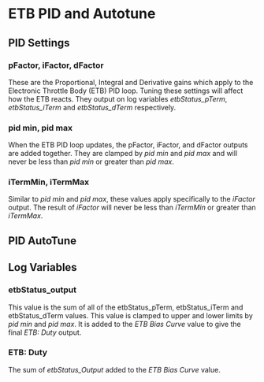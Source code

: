 # ETB PID and Autotune

## PID Settings

### pFactor, iFactor, dFactor

These are the Proportional, Integral and Derivative gains which apply to the Electronic Throttle Body (ETB) PID loop. Tuning these settings will affect how the ETB reacts. They output on log variables _etbStatus_pTerm_, _etbStatus_iTerm_ and _etbStatus_dTerm_ respectively.

### pid min, pid max

When the ETB PID loop updates, the pFactor, iFactor, and dFactor outputs are added together. They are clamped by _pid min_ and _pid max_ and will never be less than _pid min_ or greater than _pid max_.

### iTermMin, iTermMax

Similar to _pid min_ and _pid max_, these values apply specifically to the _iFactor_ output. The result of _iFactor_ will never be less than _iTermMin_ or greater than _iTermMax_.

## PID AutoTune

## Log Variables

### etbStatus_output

This value is the sum of all of the etbStatus_pTerm, etbStatus_iTerm and etbStatus_dTerm values. This value is clamped to upper and lower limits by _pid min_ and _pid max_. It is added to the _ETB Bias Curve_ value to give the final _ETB: Duty_ output.

### ETB: Duty

The sum of _etbStatus_Output_ added to the _ETB Bias Curve_ value.
